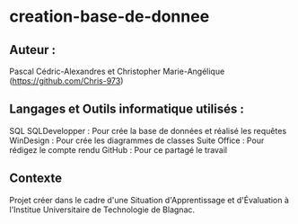 # creation-base-de-donnee

## Auteur :

Pascal Cédric-Alexandres et Christopher Marie-Angélique (https://github.com/Chris-973)

## Langages et Outils informatique utilisés :

SQL
SQLDevelopper : Pour crée la base de données et réalisé les requêtes
WinDesign : Pour crée les diagrammes de classes
Suite Office : Pour rédigez le compte rendu
GitHub : Pour ce partagé le travail

## Contexte

Projet créer dans le cadre d'une Situation d'Apprentissage et d'Évaluation à l'Institue Universitaire de Technologie de Blagnac.

